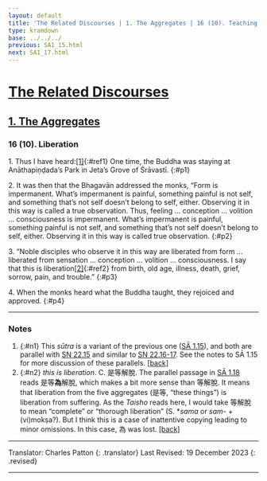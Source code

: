 ```yaml
---
layout: default
title: 'The Related Discourses | 1. The Aggregates | 16 (10). Teaching Liberation'
type: kramdown
base: ../../../
previous: SA1_15.html
next: SA1_17.html
---
```


# [The Related Discourses](../index.html)
## [1. The Aggregates](index.html)
### 16 (10). Liberation

1\. Thus I have heard:[\[1\]](#n1){:#ref1} One time, the Buddha was staying at Anāthapiṇḍada’s Park in Jeta’s Grove of Śrāvastī.
{:#p1}

2\. It was then that the Bhagavān addressed the monks, “Form is impermanent. What’s impermanent is painful, something painful is not self, and something that’s not self doesn’t belong to self, either. Observing it in this way is called a true observation. Thus, feeling … conception … volition … consciousness is impermanent. What’s impermanent is painful, something painful is not self, and something that’s not self doesn’t belong to self, either. Observing it in this way is called true observation.
{:#p2}

3\. “Noble disciples who observe it in this way are liberated from form … liberated from sensation … conception … volition … consciousness. I say that this is liberation[\[2\]](#n2){:#ref2} from birth, old age, illness, death, grief, sorrow, pain, and trouble.”
{:#p3}

4\. When the monks heard what the Buddha taught, they rejoiced and approved.
{:#p4}

---

### Notes

1. {:#n1} This <em>sūtra</em> is a variant of the previous one (<a href="SA1_15.html" target="_blank">SĀ 1.15</a>), and both are parallel with <a href="https://suttacentral.net/sn22.15" target="_blank">SN 22.15</a> and similar to <a href="https://suttacentral.net/sn22.16" target="_blank">SN 22.16-17</a>. See the notes to SĀ 1.15 for more discussion of these parallels. [\[back\]](#ref1)
2. {:#n2} <em>this is liberation</em>. C. 是等解脫. The parallel passage in <a href="SA1_18.html" target="_blank">SĀ 1.18</a> reads 是等<strong>為</strong>解脫, which makes a bit more sense than 等解脫. It means that liberation from the five aggregates (是等, “these things”) is liberation from suffering. As the <cite>Taisho</cite> reads here, I would take 等解脫 to mean “complete” or “thorough liberation” (S. *<em>sama</em> or <em>sam-</em> + (vi)mokṣa</em>?). But I think this is a case of inattentive copying leading to minor omissions. In this case, 為 was lost. [\[back\]](#ref2)

---

Translator: Charles Patton
{: .translator}
Last Revised: 19 December 2023
{: .revised}

---